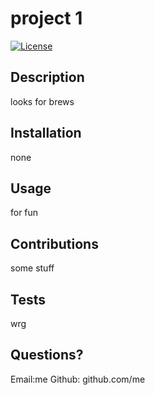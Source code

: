 # project 1
[![License](https://img.shields.io/badge/License-undefined-blue.svg)](https://opensource.org/licenses/Apache-2.0)
## Description
looks for brews
## Installation 
none
## Usage 
for fun
## Contributions 
some stuff
## Tests
wrg
## Questions? 
Email:me
Github: github.com/me 
